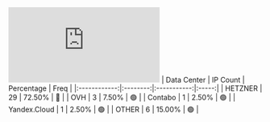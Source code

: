 ![Diagramm](https://github.com/obajay/StateSync-snapshots/blob/main/Projects/Qwoyn/1/README.md)
| Data Center | IP Count | Percentage | Freq |
|:------------:|:--------:|:-----------:|:-----:|
| HETZNER | 29 | 72.50% | 🔴 |
| OVH | 3 | 7.50% | 🟢 |
| Contabo | 1 | 2.50% | 🟢 |
| Yandex.Cloud | 1 | 2.50% | 🟢 |
| OTHER | 6 | 15.00% | 🟢 |